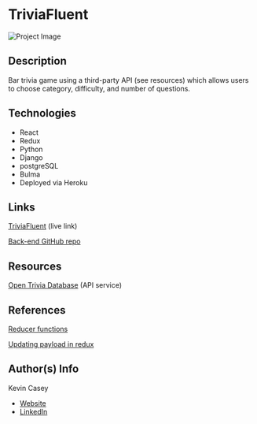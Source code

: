 # TriviaFluent

![Project Image](https://i.imgur.com/pytDVVc.jpg)

## Description 

Bar trivia game using a third-party API (see resources) which allows users to choose category, difficulty, and number of questions.

## Technologies
- React
- Redux
- Python
- Django
- postgreSQL
- Bulma
- Deployed via Heroku

## Links

[TriviaFluent](https://ga-capstone-front.herokuapp.com/) (live link)

[Back-end GitHub repo](https://github.com/kevinjcasey/capstone-backend)

## Resources

[Open Trivia Database](https://opentdb.com/) (API service)

## References

[Reducer functions](https://redux.js.org/usage/structuring-reducers/refactoring-reducer-example)

[Updating payload in redux](https://redux.js.org/tutorials/fundamentals/part-2-concepts-data-flow)

## Author(s) Info
Kevin Casey
- [Website](https://kevinjcasey.com/)
- [LinkedIn](https://www.linkedin.com/in/kevin-j-casey/)

